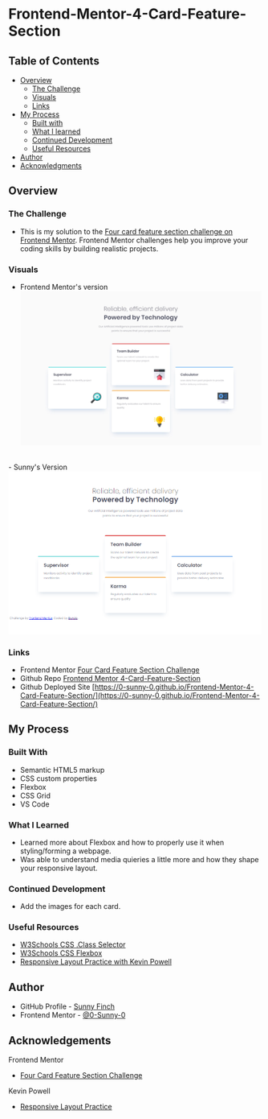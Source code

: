 # Frontend-Mentor-4-Card-Feature-Section

## Table of Contents

- [Overview](#overview)
    - [The Challenge](#the-challenge)
    - [Visuals](#visuals)
    - [Links](#links)
- [My Process](#my-process)
    - [Built with](#built-with)
    - [What I learned](#what-i-learned)
    - [Continued Development](#continued-development)
    - [Useful Resources](#useful-resources)    
- [Author](#author)
- [Acknowledgments](#acknowledgements)

## Overview

### The Challenge

- This is my solution to the [Four card feature section challenge on Frontend Mentor](https://www.frontendmentor.io/challenges/four-card-feature-section-weK1eFYK). Frontend Mentor challenges help you improve your coding skills by building realistic projects. 

### Visuals

- Frontend Mentor's version<br>
<img src="./design/desktop-design.jpg" alt="desk-top design of challenge"><br>
<br>
- Sunny's Version<br>
<img src="./assets/images/Sunnys-version.png" alt="desk-top design of challenge">

### Links

- Frontend Mentor [Four Card Feature Section Challenge](https://www.frontendmentor.io/challenges/four-card-feature-section-weK1eFYK)<br>
- Github Repo [Frontend Mentor 4-Card-Feature-Section](https://github.com/0-Sunny-0/Frontend-Mentor-4-Card-Feature-Section)
- Github Deployed Site [https://0-sunny-0.github.io/Frontend-Mentor-4-Card-Feature-Section/](https://0-sunny-0.github.io/Frontend-Mentor-4-Card-Feature-Section/)

## My Process

### Built With

- Semantic HTML5 markup
- CSS custom properties
- Flexbox
- CSS Grid
- VS Code

### What I Learned

- Learned more about Flexbox and how to properly use it when styling/forming a webpage.
- Was able to understand media quieries a little more and how they shape your responsive layout.

### Continued Development

- Add the images for each card. 

### Useful Resources

- [W3Schools CSS .Class Selector](https://www.w3schools.com/cssref/sel_class.php)
- [W3Schools CSS Flexbox](https://www.w3schools.com/css/css3_flexbox.asp)
- [Responsive Layout Practice with Kevin Powell](https://www.youtube.com/watch?v=JFbxl_VmIx0)

## Author

- GitHub Profile - [Sunny Finch](https://github.com/0-Sunny-0)
- Frontend Mentor - [@0-Sunny-0](https://www.frontendmentor.io/profile/0-Sunny-0)

## Acknowledgements

Frontend Mentor<br>
- [Four Card Feature Section Challenge](https://www.frontendmentor.io/challenges/four-card-feature-section-weK1eFYK)

Kevin Powell<br>
- [Responsive Layout Practice](https://www.youtube.com/watch?v=JFbxl_VmIx0)
